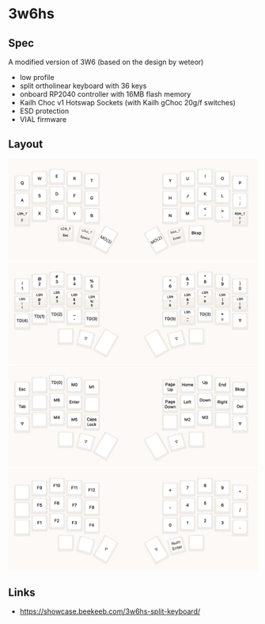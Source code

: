 # 3w6hs

## Spec

A modified version of 3W6 (based on the design by weteor)

- low profile
- split ortholinear keyboard with 36 keys
- onboard RP2040 controller with 16MB flash memory
- Kailh Choc v1 Hotswap Sockets (with Kailh gChoc 20g/f switches)
- ESD protection
- VIAL firmware

## Layout

![layout_1](img/1.png)
![layout_2](img/2.png)
![layout_3](img/3.png)
![layout_4](img/4.png)

## Links

- https://showcase.beekeeb.com/3w6hs-split-keyboard/
